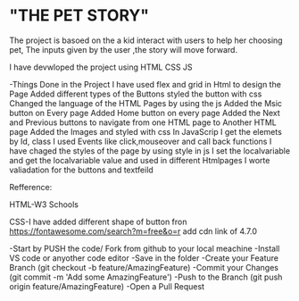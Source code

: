 # "THE PET STORY"

The project is basoed on the a kid interact with users to help her choosing pet, The inputs given by the user ,the story will move forward.

I have devwloped the project using 
HTML 
CSS
JS 

-Things Done in the Project 
I have used flex and grid in Html to design the Page 
Added different types of the Buttons styled the button with css 
Changed  the language of the HTML Pages by using the js 
Added the Msic button on Every page
Added Home button on every page 
Added the Next and Previous buttons to navigate from one HTML page to Another HTML page 
Added the Images and styled with css
In JavaScrip 
I get the elemets by Id, class
I used Events like click,mouseover and call back functions 
I have chaged the styles of the page by using style in js 
I set the localvariable and get the localvariable  value and used in different Htmlpages 
I worte  valiadation for the buttons and textfeild

Refference:

HTML-W3 Schools

CSS-I have added different shape of button fron https://fontawesome.com/search?m=free&o=r  add cdn link of 4.7.0 




-Start by PUSH the code/ Fork from github to your local meachine 
-Install VS code or anyother code editor 
-Save in the folder 
-Create your Feature Branch (git checkout -b feature/AmazingFeature)
-Commit your Changes (git commit -m 'Add some AmazingFeature')
-Push to the Branch (git push origin feature/AmazingFeature)
-Open a Pull Request





 






